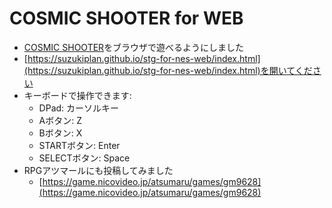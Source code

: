 # COSMIC SHOOTER for WEB

- [COSMIC SHOOTER](https://github.com/suzukiplan/stg-for-nes)をブラウザで遊べるようにしました
- [https://suzukiplan.github.io/stg-for-nes-web/index.html](https://suzukiplan.github.io/stg-for-nes-web/index.html)を開いてください
- キーボードで操作できます:
  - DPad: カーソルキー
  - Aボタン: Z
  - Bボタン: X
  - STARTボタン: Enter
  - SELECTボタン: Space
- RPGアツマールにも投稿してみました
  - [https://game.nicovideo.jp/atsumaru/games/gm9628](https://game.nicovideo.jp/atsumaru/games/gm9628)
